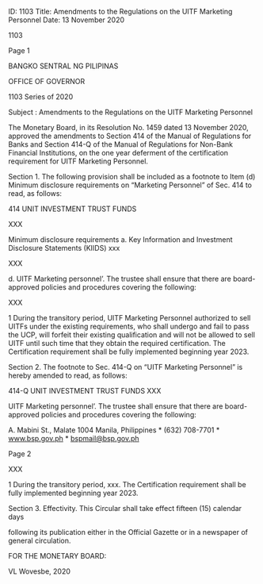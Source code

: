ID: 1103
Title: Amendments to the Regulations on the UITF Marketing Personnel
Date: 13 November 2020

1103

Page 1

BANGKO SENTRAL NG PILIPINAS

OFFICE OF GOVERNOR

1103 Series of 2020

Subject : Amendments to the Regulations on the UITF Marketing Personnel

The Monetary Board, in its Resolution No. 1459 dated 13 November 2020, approved the amendments to Section 414 of the Manual of Regulations for Banks and Section 414-Q of the Manual of Regulations for Non-Bank Financial Institutions, on the one year deferment of the certification requirement for UITF Marketing Personnel.

Section 1. The following provision shall be included as a footnote to Item (d) Minimum disclosure requirements on “Marketing Personnel” of Sec. 414 to read, as follows:

414 UNIT INVESTMENT TRUST FUNDS

XXX

Minimum disclosure requirements a. Key Information and Investment Disclosure Statements (KIIDS) xxx

XXX

d. UITF Marketing personnel’. The trustee shall ensure that there are board-approved policies and procedures covering the following:

XXX

1 During the transitory period, UITF Marketing Personnel authorized to sell UITFs under the existing requirements, who shall undergo and fail to pass the UCP, will forfeit their existing qualification and will not be allowed to sell UITF until such time that they obtain the required certification. The Certification requirement shall be fully implemented beginning year 2023.

Section 2. The footnote to Sec. 414-Q on “UITF Marketing Personnel” is hereby amended to read, as follows:

414-Q UNIT INVESTMENT TRUST FUNDS XXX

UITF Marketing personnel’. The trustee shall ensure that there are board-approved policies and procedures covering the following:

A. Mabini St., Malate 1004 Manila, Philippines * (632) 708-7701 * www.bsp.gov.ph * bspmail@bsp.gov.ph

Page 2

XXX

1 During the transitory period, xxx. The Certification requirement shall be fully implemented beginning year 2023.

Section 3. Effectivity. This Circular shall take effect fifteen (15) calendar days

following its publication either in the Official Gazette or in a newspaper of general circulation.

FOR THE MONETARY BOARD:

VL Wovesbe, 2020